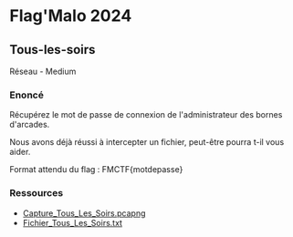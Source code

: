 # Flag'Malo 2024

## Tous-les-soirs

Réseau - Medium

### Enoncé
Récupérez le mot de passe de connexion de l'administrateur des bornes d'arcades.

Nous avons déjà réussi à intercepter un fichier, peut-être pourra t-il vous aider.

Format attendu du flag : FMCTF{motdepasse}

### Ressources

- [Capture_Tous_Les_Soirs.pcapng](Capture_Tous_Les_Soirs.pcapng)
- [Fichier_Tous_Les_Soirs.txt](Fichier_Tous_Les_Soirs.txt)
